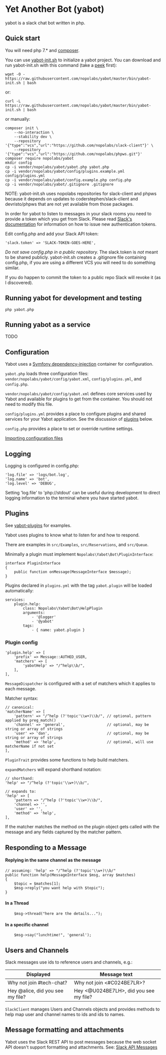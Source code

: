 # Yet Another Bot (yabot)

yabot is a slack chat bot written in php.

## Quick start

You will need php 7.* and [composer](https://getcomposer.org/download/).

You can use
[yabot-init.sh](https://github.com/nopolabs/yabot/blob/master/bin/yabot-init.sh)
to initialize a yabot project.
You can download and run yabot-init.sh with this command
(take a [peek](https://github.com/nopolabs/yabot/blob/master/bin/yabot-init.sh) first):

    wget -O - https://raw.githubusercontent.com/nopolabs/yabot/master/bin/yabot-init.sh | bash

or:

    curl -L https://raw.githubusercontent.com/nopolabs/yabot/master/bin/yabot-init.sh | bash

or manually:

    composer init \
        --no-interaction \
        --stability dev \
        --repository '{"type":"vcs","url":"https://github.com/nopolabs/slack-client"}' \
        --repository '{"type":"vcs","url":"https://github.com/nopolabs/phpws.git"}'
    composer require nopolabs/yabot
    mkdir config
    cp -i vendor/nopolabs/yabot/yabot.php yabot.php
    cp -i vendor/nopolabs/yabot/config/plugins.example.yml config/plugins.yml
    cp -i vendor/nopolabs/yabot/config.example.php config.php
    cp -i vendor/nopolabs/yabot/.gitignore .gitignore

NOTE: yabot-init.sh uses nopolabs repositories for slack-client and phpws
because it depends on updates to coderstephen/slack-client
and devristo/phpws that are not yet available from those packages.
    
In order for yabot to listen to messages in your slack rooms
you need to provide a token which you get from Slack. 
Please read [Slack's documentation](https://get.slack.help/hc/en-us/articles/215770388)
for information on how to issue new authentication tokens.

Edit config.php and add your Slack API token:

    'slack.token' => 'SLACK-TOKEN-GOES-HERE',

*Do not save config.php in a public repository.*
The slack.token is *not* meant to be shared publicly.
yabot-init.sh creates a .gitignore file containing config.php,
if you are using a different VCS you will need to do something similar.

If you do happen to commit the token to a public repo 
Slack will revoke it (as I discovered).

## Running yabot for development and testing

    php yabot.php

## Running yabot as a service

TODO

## Configuration

Yabot uses a [Symfony dependency-injection](http://symfony.com/doc/current/components/dependency_injection.html)
container for configuration.

`yabot.php` loads three configuration files: 
`vendor/nopolabs/yabot/config/yabot.xml`, 
`config/plugins.yml`, and `config.php`.

`vendor/nopolabs/yabot/config/yabot.xml` defines core services used by
Yabot and available for plugins to get from the container. You should
not need to modify this file.

`config/plugins.yml` provides a place to configure plugins and shared
services for your Yabot application. See the discussion of 
[plugins](#plugins) below.

`config.php` provides a place to set or override runtime settings.

[Importing configuration files](http://symfony.com/doc/current/service_container/import.html)

## Logging

Logging is configured in config.php:

    'log.file' => 'logs/bot.log',
    'log.name' => 'bot',
    'log.level' => 'DEBUG',

Setting 'log.file' to 'php://stdout' can be useful during development to
direct logging information to the terminal where you have started yabot.

## Plugins <a name="plugins"></a>

See [yabot-plugins](https://github.com/nopolabs/yabot-plugins) for examples.

Yabot uses plugins to know what to listen for and how to respond.

There are examples in `src/Examples`, `src/Reservations`, and `src/Queue`.

Minimally a plugin must implement `Nopolabs\Yabot\Bot\PluginInterface`:

    interface PluginInterface
    {
        public function onMessage(MessageInterface $message);
    }

Plugins declared in `plugins.yml` with the tag `yabot.plugin` will be
loaded automatically: 

    services:
        plugin.help:
            class: Nopolabs\Yabot\Bot\HelpPlugin
            arguments:
                - '@logger'
                - '@yabot'
            tags:
                - { name: yabot.plugin }

### Plugin config

    'plugin.help' => [
        'prefix' => Message::AUTHED_USER,
        'matchers' => [
            'yabotHelp' => "/^help\\b/",
        ],
    ],

`MessageDispatcher` is configured with a set of matchers which it applies to each message.

Matcher syntax:

    // canonical:
    'matcherName' => [
        'pattern' => "/^help (?'topic'\\w+)\\b/", // optional, pattern applied by preg_match()
        'channel' => 'general',                   // optional, may be string or array of strings
        'user' => 'dan',                          // optional, may be string or array of strings
        'method' => 'help',                       // optional, will use matcherName if not set
    ],


`PluginTrait` provides some functions to help build matchers.

`expandMatchers` will expand shorthand notation:

    // shorthand:
    'help' => "/^help (?'topic'\\w+)\\b/",
    
    // expands to:
    'help' => [
        'pattern => "/^help (?'topic'\\w+)\\b/",
        'channel => '',
        'user' => '',
        'method' => 'help',
    ],

If the matcher matches the method on the plugin object gets called
with the message and any fields captured by the matcher pattern.

## Responding to a Message

#### Replying in the same channel as the message

    // assuming: 'help' => "/^help (?'topic'\\w+)\\b/"
    public function help(MessageInterface $msg, array $matches)
    {
        $topic = $matches[1];
        $msg->reply("you want help with $topic");
    }

#### In a Thread

        $msg->thread("here are the details...");
        
#### In a specific channel

        $msg->say("lunchtime!", 'general');

## Users and Channels

Slack messages use ids to reference users and channels, e.g.:

| Displayed | Message text |
| ------------- | ------------- |
| Why not join #tech-chat? | Why not join <#C024BE7LR>? |
| Hey @alice, did you see my file? | Hey <@U024BE7LH>, did you see my file? |

`SlackClient` manages Users and Channels objects and provides methods to help 
map user and channel names to ids and ids to names.

## Message formatting and attachments

Yabot uses the Slack REST API to post messages because the web socket API
doesn't support formatting and attachments. See:
[Slack API Messages](https://api.slack.com/docs/messages)


